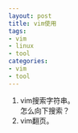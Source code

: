 ```yaml
---
layout: post
title: vim使用
tags:
- vim
- linux
- tool
categories:
- vim
- tool
---
```


1. vim搜索字符串。  
怎么向下搜索？  
2. vim翻页。
